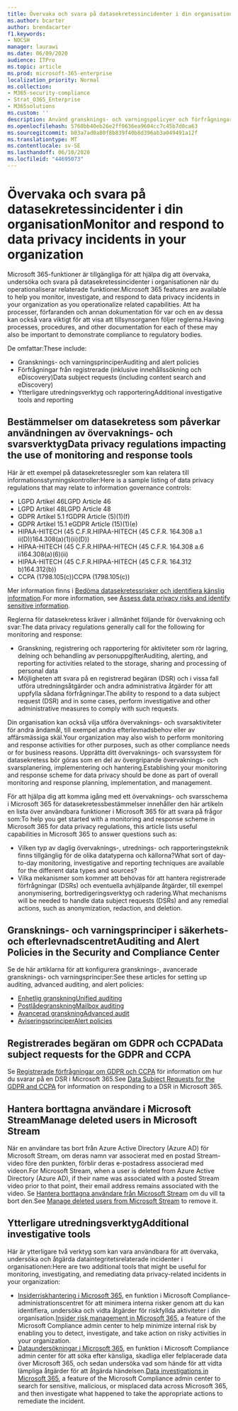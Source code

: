 ```yaml
---
title: Övervaka och svara på datasekretessincidenter i din organisation
ms.author: bcarter
author: brendacarter
f1.keywords:
- NOCSH
manager: laurawi
ms.date: 06/09/2020
audience: ITPro
ms.topic: article
ms.prod: microsoft-365-enterprise
localization_priority: Normal
ms.collection:
- M365-security-compliance
- Strat_O365_Enterprise
- M365solutions
ms.custom: ''
description: Använd gransknings- och varningspolicyer och förfrågningar från registrerade för att övervaka och svara på personuppgiftsincidenter.
ms.openlocfilehash: 5760bb40eb26e2ff0636ea9604cc7c45b7d0ca63
ms.sourcegitcommit: b03a7ad0a80f8b839f40b8d396ab3a049491a12f
ms.translationtype: MT
ms.contentlocale: sv-SE
ms.lasthandoff: 06/10/2020
ms.locfileid: "44695073"
---
```

# <a name="monitor-and-respond-to-data-privacy-incidents-in-your-organization"></a><span data-ttu-id="bdce3-103">Övervaka och svara på datasekretessincidenter i din organisation</span><span class="sxs-lookup"><span data-stu-id="bdce3-103">Monitor and respond to data privacy incidents in your organization</span></span>

<span data-ttu-id="bdce3-104">Microsoft 365-funktioner är tillgängliga för att hjälpa dig att övervaka, undersöka och svara på datasekretessincidenter i organisationen när du operationaliserar relaterade funktioner.</span><span class="sxs-lookup"><span data-stu-id="bdce3-104">Microsoft 365 features are available to help you monitor, investigate, and respond to data privacy incidents in your organization as you operationalize related capabilities.</span></span> <span data-ttu-id="bdce3-105">Att ha processer, förfaranden och annan dokumentation för var och en av dessa kan också vara viktigt för att visa att tillsynsorganen följer reglerna.</span><span class="sxs-lookup"><span data-stu-id="bdce3-105">Having processes, procedures, and other documentation for each of these may also be important to demonstrate compliance to regulatory bodies.</span></span>

<span data-ttu-id="bdce3-106">De omfattar:</span><span class="sxs-lookup"><span data-stu-id="bdce3-106">These include:</span></span> 

- <span data-ttu-id="bdce3-107">Gransknings- och varningsprinciper</span><span class="sxs-lookup"><span data-stu-id="bdce3-107">Auditing and alert policies</span></span>
- <span data-ttu-id="bdce3-108">Förfrågningar från registrerade (inklusive innehållssökning och eDiscovery)</span><span class="sxs-lookup"><span data-stu-id="bdce3-108">Data subject requests (including content search and eDiscovery)</span></span>
- <span data-ttu-id="bdce3-109">Ytterligare utredningsverktyg och rapportering</span><span class="sxs-lookup"><span data-stu-id="bdce3-109">Additional investigative tools and reporting</span></span>

## <a name="data-privacy-regulations-impacting-the-use-of-monitoring-and-response-tools"></a><span data-ttu-id="bdce3-110">Bestämmelser om datasekretess som påverkar användningen av övervaknings- och svarsverktyg</span><span class="sxs-lookup"><span data-stu-id="bdce3-110">Data privacy regulations impacting the use of monitoring and response tools</span></span>

<span data-ttu-id="bdce3-111">Här är ett exempel på datasekretessregler som kan relatera till informationsstyrningskontroller:</span><span class="sxs-lookup"><span data-stu-id="bdce3-111">Here is a sample listing of data privacy regulations that may relate to information governance controls:</span></span>

- <span data-ttu-id="bdce3-112">LGPD Artikel 46</span><span class="sxs-lookup"><span data-stu-id="bdce3-112">LGPD Article 46</span></span>
- <span data-ttu-id="bdce3-113">LGPD Artikel 48</span><span class="sxs-lookup"><span data-stu-id="bdce3-113">LGPD Article 48</span></span>
- <span data-ttu-id="bdce3-114">GDPR Artikel 5.1 f</span><span class="sxs-lookup"><span data-stu-id="bdce3-114">GDPR Article (5)(1)(f)</span></span>
- <span data-ttu-id="bdce3-115">GDPR Artikel 15.1 e</span><span class="sxs-lookup"><span data-stu-id="bdce3-115">GDPR Article (15)(1)(e)</span></span>
- <span data-ttu-id="bdce3-116">HIPAA-HITECH (45 C.F.R.</span><span class="sxs-lookup"><span data-stu-id="bdce3-116">HIPAA-HITECH (45 C.F.R.</span></span> <span data-ttu-id="bdce3-117">164.308 a.1 ii(D))</span><span class="sxs-lookup"><span data-stu-id="bdce3-117">164.308(a)(1)(ii)(D))</span></span>
- <span data-ttu-id="bdce3-118">HIPAA-HITECH (45 C.F.R.</span><span class="sxs-lookup"><span data-stu-id="bdce3-118">HIPAA-HITECH (45 C.F.R.</span></span> <span data-ttu-id="bdce3-119">164.308 a.6 ii</span><span class="sxs-lookup"><span data-stu-id="bdce3-119">164.308(a)(6)(ii)</span></span>
- <span data-ttu-id="bdce3-120">HIPAA-HITECH (45 C.F.R.</span><span class="sxs-lookup"><span data-stu-id="bdce3-120">HIPAA-HITECH (45 C.F.R.</span></span> <span data-ttu-id="bdce3-121">164.312 b)</span><span class="sxs-lookup"><span data-stu-id="bdce3-121">164.312(b))</span></span>
- <span data-ttu-id="bdce3-122">CCPA (1798.105(c))</span><span class="sxs-lookup"><span data-stu-id="bdce3-122">CCPA (1798.105(c))</span></span>

<span data-ttu-id="bdce3-123">Mer information finns i [Bedöma datasekretessrisker och identifiera känslig information](information-protection-deploy-assess.md).</span><span class="sxs-lookup"><span data-stu-id="bdce3-123">For more information, see [Assess data privacy risks and identify sensitive information](information-protection-deploy-assess.md).</span></span>

<span data-ttu-id="bdce3-124">Reglerna för datasekretess kräver i allmänhet följande för övervakning och svar:</span><span class="sxs-lookup"><span data-stu-id="bdce3-124">The data privacy regulations generally call for the following for monitoring and response:</span></span>

- <span data-ttu-id="bdce3-125">Granskning, registrering och rapportering för aktiviteter som rör lagring, delning och behandling av personuppgifter</span><span class="sxs-lookup"><span data-stu-id="bdce3-125">Auditing, alerting, and reporting for activities related to the storage, sharing and processing of personal data</span></span>
- <span data-ttu-id="bdce3-126">Möjligheten att svara på en registrerad begäran (DSR) och i vissa fall utföra utredningsåtgärder och andra administrativa åtgärder för att uppfylla sådana förfrågningar.</span><span class="sxs-lookup"><span data-stu-id="bdce3-126">The ability to respond to a data subject request (DSR) and in some cases, perform investigative and other administrative measures to comply with such requests.</span></span>

<span data-ttu-id="bdce3-127">Din organisation kan också vilja utföra övervaknings- och svarsaktiviteter för andra ändamål, till exempel andra efterlevnadsbehov eller av affärsmässiga skäl.</span><span class="sxs-lookup"><span data-stu-id="bdce3-127">Your organization may also wish to perform monitoring and response activities for other purposes, such as other compliance needs or for business reasons.</span></span> <span data-ttu-id="bdce3-128">Upprätta ditt övervaknings- och svarssystem för datasekretess bör göras som en del av övergripande övervaknings- och svarsplanering, implementering och hantering.</span><span class="sxs-lookup"><span data-stu-id="bdce3-128">Establishing your monitoring and response scheme for data privacy should be done as part of overall monitoring and response planning, implementation, and management.</span></span>

<span data-ttu-id="bdce3-129">För att hjälpa dig att komma igång med ett övervaknings- och svarsschema i Microsoft 365 för datasekretessbestämmelser innehåller den här artikeln en lista över användbara funktioner i Microsoft 365 för att svara på frågor som:</span><span class="sxs-lookup"><span data-stu-id="bdce3-129">To help you get started with a monitoring and response scheme in Microsoft 365 for data privacy regulations, this article lists useful capabilities in Microsoft 365 to answer questions such as:</span></span> 

- <span data-ttu-id="bdce3-130">Vilken typ av daglig övervaknings-, utrednings- och rapporteringsteknik finns tillgänglig för de olika datatyperna och källorna?</span><span class="sxs-lookup"><span data-stu-id="bdce3-130">What sort of day-to-day monitoring, investigative and reporting techniques are available for the different data types and sources?</span></span>
- <span data-ttu-id="bdce3-131">Vilka mekanismer som kommer att behövas för att hantera registrerade förfrågningar (DSRs) och eventuella avhjälpande åtgärder, till exempel anonymisering, bortredigeringsverktyg och radering.</span><span class="sxs-lookup"><span data-stu-id="bdce3-131">What mechanisms will be needed to handle data subject requests (DSRs) and any remedial actions, such as anonymization, redaction, and deletion.</span></span>

## <a name="auditing-and-alert-policies-in-the-security-and-compliance-center"></a><span data-ttu-id="bdce3-132">Gransknings- och varningsprinciper i säkerhets- och efterlevnadscentret</span><span class="sxs-lookup"><span data-stu-id="bdce3-132">Auditing and Alert Policies in the Security and Compliance Center</span></span>

<span data-ttu-id="bdce3-133">Se de här artiklarna för att konfigurera gransknings-, avancerade gransknings- och varningsprinciper:</span><span class="sxs-lookup"><span data-stu-id="bdce3-133">See these articles for setting up auditing, advanced auditing, and alert policies:</span></span>

- [<span data-ttu-id="bdce3-134">Enhetlig granskning</span><span class="sxs-lookup"><span data-stu-id="bdce3-134">Unified auditing</span></span>](../compliance/search-the-audit-log-in-security-and-compliance.md)
- [<span data-ttu-id="bdce3-135">Postlådegranskning</span><span class="sxs-lookup"><span data-stu-id="bdce3-135">Mailbox auditing</span></span>](../compliance/enable-mailbox-auditing.md)
- [<span data-ttu-id="bdce3-136">Avancerad granskning</span><span class="sxs-lookup"><span data-stu-id="bdce3-136">Advanced audit</span></span>](../compliance/advanced-audit.md)
- [<span data-ttu-id="bdce3-137">Aviseringsprinciper</span><span class="sxs-lookup"><span data-stu-id="bdce3-137">Alert policies</span></span>](../compliance/alert-policies.md)

## <a name="data-subject-requests-for-the-gdpr-and-ccpa"></a><span data-ttu-id="bdce3-138">Registrerades begäran om GDPR och CCPA</span><span class="sxs-lookup"><span data-stu-id="bdce3-138">Data subject requests for the GDPR and CCPA</span></span>

<span data-ttu-id="bdce3-139">Se [Registrerade förfrågningar om GDPR och CCPA](../compliance/gdpr-dsr-office365.md) för information om hur du svarar på en DSR i Microsoft 365.</span><span class="sxs-lookup"><span data-stu-id="bdce3-139">See [Data Subject Requests for the GDPR and CCPA](../compliance/gdpr-dsr-office365.md) for information on responding to a DSR in Microsoft 365.</span></span>

## <a name="manage-deleted-users-in-microsoft-stream"></a><span data-ttu-id="bdce3-140">Hantera borttagna användare i Microsoft Stream</span><span class="sxs-lookup"><span data-stu-id="bdce3-140">Manage deleted users in Microsoft Stream</span></span>

<span data-ttu-id="bdce3-141">När en användare tas bort från Azure Active Directory (Azure AD) för Microsoft Stream, om deras namn var associerat med en postad Stream-video före den punkten, förblir deras e-postadress associerad med videon.</span><span class="sxs-lookup"><span data-stu-id="bdce3-141">For Microsoft Stream, when a user is deleted from Azure Active Directory (Azure AD), if their name was associated with a posted Stream video prior to that point, their email address remains associated with the video.</span></span> <span data-ttu-id="bdce3-142">Se [Hantera borttagna användare från Microsoft Stream](https://docs.microsoft.com/stream/managing-deleted-users) om du vill ta bort den.</span><span class="sxs-lookup"><span data-stu-id="bdce3-142">See [Manage deleted users from Microsoft Stream](https://docs.microsoft.com/stream/managing-deleted-users) to remove it.</span></span>

## <a name="additional-investigative-tools"></a><span data-ttu-id="bdce3-143">Ytterligare utredningsverktyg</span><span class="sxs-lookup"><span data-stu-id="bdce3-143">Additional investigative tools</span></span>

<span data-ttu-id="bdce3-144">Här är ytterligare två verktyg som kan vara användbara för att övervaka, undersöka och åtgärda dataintegritetsrelaterade incidenter i organisationen:</span><span class="sxs-lookup"><span data-stu-id="bdce3-144">Here are two additional tools that might be useful for monitoring, investigating, and remediating data privacy-related incidents in your organization:</span></span>

- <span data-ttu-id="bdce3-145">[Insiderriskhantering i Microsoft 365](../compliance/insider-risk-management.md), en funktion i Microsoft Compliance-administrationscentret för att minimera interna risker genom att du kan identifiera, undersöka och vidta åtgärder för riskfyllda aktiviteter i din organisation.</span><span class="sxs-lookup"><span data-stu-id="bdce3-145">[Insider risk management in Microsoft 365](../compliance/insider-risk-management.md), a feature of the Microsoft Compliance admin center to help minimize internal risk by enabling you to detect, investigate, and take action on risky activities in your organization.</span></span>
- <span data-ttu-id="bdce3-146">[Dataundersökningar i Microsoft 365](../compliance/overview-data-investigations.md), en funktion i Microsoft Compliance admin center för att söka efter känsliga, skadliga eller felplacerade data över Microsoft 365, och sedan undersöka vad som hände för att vidta lämpliga åtgärder för att åtgärda händelsen.</span><span class="sxs-lookup"><span data-stu-id="bdce3-146">[Data investigations in Microsoft 365](../compliance/overview-data-investigations.md), a feature of the Microsoft Compliance admin center to search for sensitive, malicious, or misplaced data across Microsoft 365, and then investigate what happened to take the appropriate actions to remediate the incident.</span></span>
